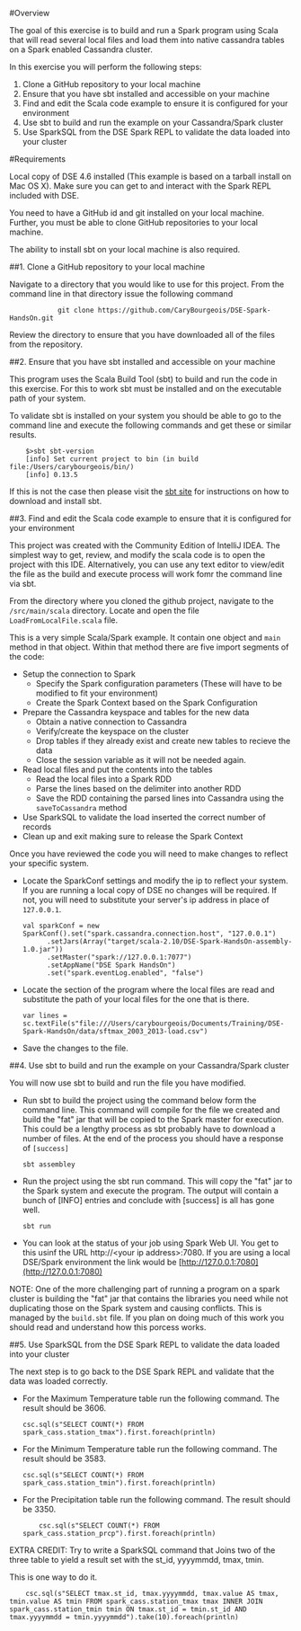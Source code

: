 #Overview

The goal of this exercise is to build and run a Spark program using Scala that will read several local files and load them into native cassandra tables on a Spark enabled Cassandra cluster.

In this exercise you will perform the following steps:

1. Clone a GitHub repository to your local machine
2. Ensure that you have sbt installed and accessible on your machine
3. Find and edit the Scala code example to ensure it is configured for your environment
4. Use sbt to build and run the example on your Cassandra/Spark cluster
5. Use SparkSQL from the DSE Spark REPL to validate the data loaded into your cluster

#Requirements

Local copy of DSE 4.6 installed (This example is based on a tarball install on Mac OS X). Make sure you can get to and interact with the Spark REPL included with DSE.

You need to have a GitHub id and git installed on your local machine. Further, you must be able to clone GitHub repositories to your local machine.

The ability to install sbt on your local machine is also required.

##1. Clone a GitHub repository to your local machine

Navigate to a directory that you would like to use for this project. From the command line in that directory issue the following command

                git clone https://github.com/CaryBourgeois/DSE-Spark-HandsOn.git

Review the directory to ensure that you have downloaded all of the files from the repository.

##2. Ensure that you have sbt installed and accessible on your machine

This program uses the Scala Build Tool (sbt) to build and run the code in this exercise. For this to work sbt must be installed and on the executable path of your system.

To validate sbt is installed on your system you should be able to go to the command line and execute the following commands and get these or similar results.

        $>sbt sbt-version
        [info] Set current project to bin (in build file:/Users/carybourgeois/bin/)
        [info] 0.13.5
If this is not the case then please visit the [sbt site](http://www.scala-sbt.org/) for instructions on how to download and install sbt.

##3. Find and edit the Scala code example to ensure that it is configured for your environment

This project was created with the Community Edition of IntelliJ IDEA. The simplest way to get, review, and modify the scala code is to open the project with this IDE. Alternatively, you can use any text editor to view/edit the file as the build and execute process will work fomr the command line via sbt.

From the directory where you cloned the github project, navigate to the `/src/main/scala` directory. Locate and open the file `LoadFromLocalFile.scala` file.

This is a very simple Scala/Spark example. It contain one object and `main` method in that object. Within that method there are five import segments of the code:

  * Setup the connection to Spark
    * Specify the Spark configuration parameters (These will have to be modified to fit your environment)
    * Create the Spark Context based on the Spark Configuration
  * Prepare the Cassandra keyspace and tables for the new data
    * Obtain a native connection to Cassandra
    * Verify/create the keyspace on the cluster
    * Drop tables if they already exist and create new tables to recieve the data
    * Close the session variable as it will not be needed again.
  * Read local files and put the contents into the tables
    * Read the local files into a Spark RDD
    * Parse the lines based on the delimiter into another RDD
    * Save the RDD containing the parsed lines into Cassandra using the `saveToCassandra` method
  * Use SparkSQL to validate the load inserted the correct number of records
  * Clean up and exit making sure to release the Spark Context

Once you have reviewed the code you will need to make changes to reflect your specific system.

  * Locate the SparkConf settings and modify the ip to reflect your system. If you are running a local copy of DSE no changes will be required. If not, you will need to substitute your server's ip address in place of `127.0.0.1`.

        val sparkConf = new SparkConf().set("spark.cassandra.connection.host", "127.0.0.1")
              .setJars(Array("target/scala-2.10/DSE-Spark-HandsOn-assembly-1.0.jar"))
              .setMaster("spark://127.0.0.1:7077")
              .setAppName("DSE Spark HandsOn")
              .set("spark.eventLog.enabled", "false")
  * Locate the section of the program where the local files are read and substitute the path of your local files for the one that is there.

        var lines = sc.textFile(s"file:///Users/carybourgeois/Documents/Training/DSE-Spark-HandsOn/data/sftmax_2003_2013-load.csv")
  * Save the changes to the file.

##4. Use sbt to build and run the example on your Cassandra/Spark cluster

You will now use sbt to build and run the file you have modified.

  * Run sbt to build the project using the command below form the command line. This command will compile for the file we created and build the "fat" jar that will be copied to the Spark master for execution. This could be a lengthy process as sbt probably have to download a number of files. At the end of the process you should have a response of `[success]`

        sbt assembley
  * Run the project using the sbt run command. This will copy the "fat" jar to the Spark system and execute the program. The output will contain a bunch of [INFO] entries and conclude with [success] is all has gone well.

        sbt run
  * You can look at the status of your job using Spark Web UI. You get to this usinf the URL http://\<your ip address\>:7080. If you are using a local DSE/Spark environment the link would be [http://127.0.0.1:7080](http://127.0.0.1:7080)

NOTE: One of the more challenging part of running a program on a spark cluster is building the "fat" jar that contains the libraries you need while not duplicating those on the Spark system and causing conflicts. This is managed by the `build.sbt` file. If you plan on doing much of this work you should read and understand how this porcess works.

##5. Use SparkSQL from the DSE Spark REPL to validate the data loaded into your cluster

The next step is to go back to the DSE Spark REPL and validate that the data was loaded correctly.

  * For the Maximum Temperature table run the following command. The result should be 3606.

        csc.sql(s"SELECT COUNT(*) FROM spark_cass.station_tmax").first.foreach(println)

  * For the Minimum Temperature table run the following command. The result should be 3583.

        csc.sql(s"SELECT COUNT(*) FROM spark_cass.station_tmin").first.foreach(println)

  * For the Precipitation table run the following command. The result should be 3350.

            csc.sql(s"SELECT COUNT(*) FROM spark_cass.station_prcp").first.foreach(println)

EXTRA CREDIT: Try to write a SparkSQL command that Joins two of the three table to yield a result set with the st_id, yyyymmdd, tmax, tmin.

This is one way to do it.

        csc.sql(s"SELECT tmax.st_id, tmax.yyyymmdd, tmax.value AS tmax, tmin.value AS tmin FROM spark_cass.station_tmax tmax INNER JOIN spark_cass.station_tmin tmin ON tmax.st_id = tmin.st_id AND tmax.yyyymmdd = tmin.yyyymmdd").take(10).foreach(println)

